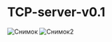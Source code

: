 
# TCP-server-v0.1
![Снимок](https://user-images.githubusercontent.com/58879890/127447584-01c71f43-b125-40b8-bcd7-5852ba587372.PNG)
![Снимок2](https://user-images.githubusercontent.com/58879890/127641689-696d7b72-e9da-49df-8f54-0c4ed04d8fe8.PNG)
